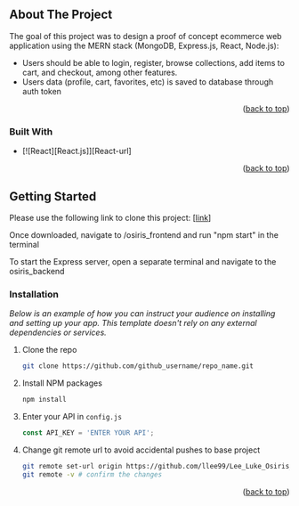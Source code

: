 ## About The Project

The goal of this project was to design a proof of concept ecommerce web application using the MERN stack (MongoDB, Express.js, React, Node.js):

* Users should be able to login, register, browse collections, add items to cart, and checkout, among other features.
* Users data (profile, cart, favorites, etc) is saved to database through auth token


<p align="right">(<a href="#readme-top">back to top</a>)</p>


### Built With

* [![React][React.js]][React-url]

<p align="right">(<a href="#readme-top">back to top</a>)</p>

## Getting Started

Please use the following link to clone this project: [[link](https://github.com/llee99/Lee_Luke_Osiris_Capstone_Project.git)]

Once downloaded, navigate to /osiris_frontend and run "npm start" in the terminal

To start the Express server, open a separate terminal and navigate to the osiris_backend 

### Installation

_Below is an example of how you can instruct your audience on installing and setting up your app. This template doesn't rely on any external dependencies or services._

1. Clone the repo
   ```sh
   git clone https://github.com/github_username/repo_name.git
   ```
2. Install NPM packages
   ```sh
   npm install 
   ```
3. Enter your API in `config.js`
   ```js
   const API_KEY = 'ENTER YOUR API';
   ```
4. Change git remote url to avoid accidental pushes to base project
   ```sh
   git remote set-url origin https://github.com/llee99/Lee_Luke_Osiris_Capstone_Project.git
   git remote -v # confirm the changes
   ```

<p align="right">(<a href="#readme-top">back to top</a>)</p>
